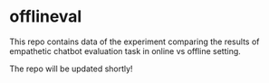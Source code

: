 # offlineval

This repo contains data of the experiment comparing the results of empathetic chatbot evaluation task in online vs offline setting.

The repo will be updated shortly!
